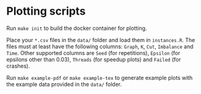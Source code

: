 # Plotting scripts

Run `make init` to build the docker container for plotting.

Place your `*.csv` files in the `data/` folder and load them in `instances.R`.
The files must at least have the following columns: `Graph`, `K`, `Cut`, `Imbalance` and `Time`.
Other supported columns are `Seed` (for repetitions), `Epsilon` (for epsilons other than 0.03), `Threads` (for speedup plots) and `Failed` (for crashes).

Run `make example-pdf` or `make example-tex` to generate example plots with the example data provided in the `data/` folder.
